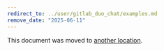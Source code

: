 ```yaml
---
redirect_to: ../user/gitlab_duo_chat/examples.md
remove_date: "2025-06-11"
---
```


<!-- markdownlint-disable -->
<!-- vale off -->

This document was moved to [another location](gitlab_duo_chat/examples.md).

<!-- This redirect file can be deleted after <2025-06-11>. -->
<!-- Redirects that point to other docs in the same project expire in three months. -->
<!-- Redirects that point to docs in a different project or site (for example, link is not relative and starts with `https:`) expire in one year. -->
<!-- Before deletion, see: https://docs.gitlab.com/ee/development/documentation/redirects.html -->
